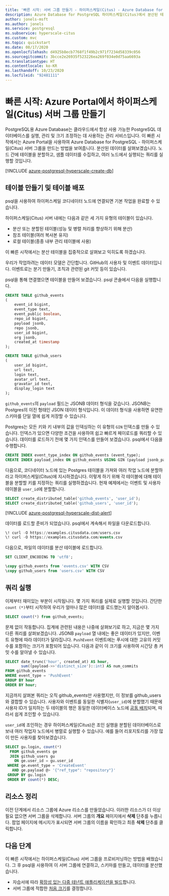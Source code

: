 ```yaml
---
title: '빠른 시작: 서버 그룹 만들기 - 하이퍼스케일(Citus) - Azure Database for PostgreSQL'
description: Azure Database for PostgreSQL 하이퍼스케일(Citus)에서 분산된 테이블을 만들고 쿼리하는 빠른 시작입니다.
author: jonels-msft
ms.author: jonels
ms.service: postgresql
ms.subservice: hyperscale-citus
ms.custom: mvc
ms.topic: quickstart
ms.date: 08/17/2020
ms.openlocfilehash: d4925b8ecb7768f1f49b2c971f7234d58339c056
ms.sourcegitcommit: 3bcce2e26935f523226ea269f034e0d75aa6693a
ms.translationtype: HT
ms.contentlocale: ko-KR
ms.lasthandoff: 10/23/2020
ms.locfileid: "92481111"
---
```

# <a name="quickstart-create-a-hyperscale-citus-server-group-in-the-azure-portal"></a>빠른 시작: Azure Portal에서 하이퍼스케일(Citus) 서버 그룹 만들기

PostgreSQL용 Azure Database는 클라우드에서 항상 사용 가능한 PostgreSQL 데이터베이스를 실행, 관리 및 크기 조정하는 데 사용하는 관리 서비스입니다. 이 빠른 시작에서는 Azure Portal을 사용하여 Azure Database for PostgreSQL - 하이퍼스케일(Citus) 서버 그룹을 만드는 방법을 보여줍니다. 분산된 데이터를 살펴보겠습니다. 노드 간에 테이블을 분할하고, 샘플 데이터를 수집하고, 여러 노드에서 실행되는 쿼리를 실행할 것입니다.

[!INCLUDE [azure-postgresql-hyperscale-create-db](../../includes/azure-postgresql-hyperscale-create-db.md)]

## <a name="create-and-distribute-tables"></a>테이블 만들기 및 테이블 배포

psql을 사용하여 하이퍼스케일 코디네이터 노드에 연결되면 기본 작업을 완료할 수 있습니다.

하이퍼스케일(Citus) 서버 내에는 다음과 같은 세 가지 유형의 테이블이 있습니다.

- 분산 또는 분할된 테이블(성능 및 병렬 처리를 향상하기 위해 분산)
- 참조 테이블(여러 복사본 유지)
- 로컬 테이블(종종 내부 관리 테이블에 사용)

이 빠른 시작에서는 분산 테이블을 집중적으로 살펴보고 익히도록 하겠습니다.

우리가 작업하려는 데이터 모델은 간단합니다. GitHub의 사용자 및 이벤트 데이터입니다. 이벤트로는 분기 만들기, 조직과 관련된 git 커밋 등이 있습니다.

psql을 통해 연결했으면 테이블을 만들어 보겠습니다. psql 콘솔에서 다음을 실행합니다.

```sql
CREATE TABLE github_events
(
    event_id bigint,
    event_type text,
    event_public boolean,
    repo_id bigint,
    payload jsonb,
    repo jsonb,
    user_id bigint,
    org jsonb,
    created_at timestamp
);

CREATE TABLE github_users
(
    user_id bigint,
    url text,
    login text,
    avatar_url text,
    gravatar_id text,
    display_login text
);
```

`github_events`의 `payload` 필드는 JSONB 데이터 형식을 갖습니다. JSONB는 Postgres의 이진 형태인 JSON 데이터 형식입니다. 이 데이터 형식을 사용하면 유연한 스키마를 단일 열에 쉽게 저장할 수 있습니다.

Postgres는 모든 키와 키 내부의 값을 인덱싱하는 이 유형의 `GIN` 인덱스를 만들 수 있습니다. 인덱스가 있으면 다양한 조건을 사용하여 쉽고 빠르게 페이로드를 쿼리할 수 있습니다. 데이터를 로드하기 전에 몇 가지 인덱스를 만들어 보겠습니다. psql에서 다음을 수행합니다.

```sql
CREATE INDEX event_type_index ON github_events (event_type);
CREATE INDEX payload_index ON github_events USING GIN (payload jsonb_path_ops);
```

다음으로, 코디네이터 노드에 있는 Postgres 테이블을 가져와 여러 작업 노드에 분할하라고 하이퍼스케일(Citus)에 지시하겠습니다. 이렇게 하기 위해 각 테이블에 대해 테이블을 분할할 키를 지정하는 쿼리를 실행하겠습니다. 현재 예제에서는 이벤트 및 사용자 테이블을 `user_id`에 분할합니다.

```sql
SELECT create_distributed_table('github_events', 'user_id');
SELECT create_distributed_table('github_users', 'user_id');
```

[!INCLUDE [azure-postgresql-hyperscale-dist-alert](../../includes/azure-postgresql-hyperscale-dist-alert.md)]

데이터를 로드할 준비가 되었습니다. psql에서 계속해서 파일을 다운로드합니다.

```sql
\! curl -O https://examples.citusdata.com/users.csv
\! curl -O https://examples.citusdata.com/events.csv
```

다음으로, 파일의 데이터를 분산 테이블에 로드합니다.

```sql
SET CLIENT_ENCODING TO 'utf8';

\copy github_events from 'events.csv' WITH CSV
\copy github_users from 'users.csv' WITH CSV
```

## <a name="run-queries"></a>쿼리 실행

이제부터 재미있는 부분이 시작됩니다. 몇 가지 쿼리를 실제로 실행할 것입니다. 간단한 `count (*)`부터 시작하여 우리가 얼마나 많은 데이터를 로드했는지 알아봅시다.

```sql
SELECT count(*) from github_events;
```

문제 없이 작동합니다. 집계에 관련된 내용은 나중에 살펴보기로 하고, 지금은 몇 가지 다른 쿼리를 살펴보겠습니다. JSONB `payload` 열 내에는 좋은 데이터가 있지만, 이벤트 유형에 따라 데이터가 달라집니다. `PushEvent` 이벤트에는 푸시에 대한 고유의 커밋 수를 포함하는 크기가 포함되어 있습니다. 다음과 같이 이 크기를 사용하여 시간당 총 커밋 수를 알아낼 수 있습니다.

```sql
SELECT date_trunc('hour', created_at) AS hour,
       sum((payload->>'distinct_size')::int) AS num_commits
FROM github_events
WHERE event_type = 'PushEvent'
GROUP BY hour
ORDER BY hour;
```

지금까지 살펴본 쿼리는 오직 github\_events만 사용했지만, 이 정보를 github\_users와 결합할 수 있습니다. 사용자와 이벤트를 동일한 식별자(`user_id`)에 분할했기 때문에 사용자 ID가 일치하는 두 테이블의 행은 동일한 데이터베이스 노드에 [공동 배치](concepts-hyperscale-colocation.md)되며, 따라서 쉽게 조인할 수 있습니다.

`user_id`에 조인하는 경우 하이퍼스케일(Citus)은 조인 실행을 분할된 데이터베이스로 보내 여러 작업자 노드에서 병렬로 실행할 수 있습니다. 예를 들어 리포지토리를 가장 많이 만든 사용자를 찾아보겠습니다.

```sql
SELECT gu.login, count(*)
  FROM github_events ge
  JOIN github_users gu
    ON ge.user_id = gu.user_id
 WHERE ge.event_type = 'CreateEvent'
   AND ge.payload @> '{"ref_type": "repository"}'
 GROUP BY gu.login
 ORDER BY count(*) DESC;
```

## <a name="clean-up-resources"></a>리소스 정리

이전 단계에서 리소스 그룹에 Azure 리소스를 만들었습니다. 이러한 리소스가 더 이상 필요 없으면 서버 그룹을 삭제합니다. 서버 그룹의 **개요** 페이지에서 **삭제** 단추를 누릅니다. 팝업 페이지에 메시지가 표시되면 서버 그룹의 이름을 확인하고 최종 **삭제** 단추를 클릭합니다.

## <a name="next-steps"></a>다음 단계

이 빠른 시작에서는 하이퍼스케일(Citus) 서버 그룹을 프로비저닝하는 방법을 배웠습니다. 그 후 psql을 사용하여 이 서버 그룹에 연결하고, 스키마를 만들고, 데이터를 분산했습니다.

- 자습서에 따라 [확장성 있는 다중 테넌트 애플리케이션을 빌드](./tutorial-design-database-hyperscale-multi-tenant.md)합니다.
- 서버 그룹에 적합한 [처음 크기](howto-hyperscale-scaling.md#picking-initial-size)를 결정합니다.